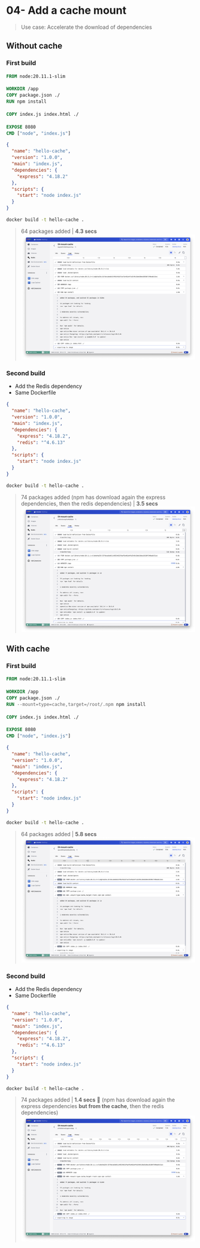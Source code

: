 # 04- Add a cache mount

> Use case: Accelerate the download of dependencies

## Without cache

### First build

```Dockerfile
FROM node:20.11.1-slim

WORKDIR /app
COPY package.json ./
RUN npm install

COPY index.js index.html ./

EXPOSE 8080
CMD ["node", "index.js"]
```

```json
{
  "name": "hello-cache",
  "version": "1.0.0",
  "main": "index.js",
  "dependencies": {
    "express": "4.18.2"
  },
  "scripts": {
    "start": "node index.js"
  }
}
```


```bash
docker build -t hello-cache .
```

> 64 packages added | **4.3 secs**
![build-01.png](./imgs/build-01.png)

### Second build

- Add the Redis dependency
- Same Dockerfile

```json
{
  "name": "hello-cache",
  "version": "1.0.0",
  "main": "index.js",
  "dependencies": {
    "express": "4.18.2",
    "redis": "^4.6.13"
  },
  "scripts": {
    "start": "node index.js"
  }
}
```

```bash
docker build -t hello-cache .
```

> 74 packages added (npm has download again the express dependencies, then the redis dependencies) | **3.5 secs**
![build-02.png](./imgs/build-02.png)


## With cache

### First build

```Dockerfile
FROM node:20.11.1-slim

WORKDIR /app
COPY package.json ./
RUN --mount=type=cache,target=/root/.npm npm install

COPY index.js index.html ./

EXPOSE 8080
CMD ["node", "index.js"]
```

```json
{
  "name": "hello-cache",
  "version": "1.0.0",
  "main": "index.js",
  "dependencies": {
    "express": "4.18.2"
  },
  "scripts": {
    "start": "node index.js"
  }
}
```


```bash
docker build -t hello-cache .
```

> 64 packages added | **5.8 secs**
![build-03.png](./imgs/build-03.png)


### Second build

- Add the Redis dependency
- Same Dockerfile

```json
{
  "name": "hello-cache",
  "version": "1.0.0",
  "main": "index.js",
  "dependencies": {
    "express": "4.18.2",
    "redis": "^4.6.13"
  },
  "scripts": {
    "start": "node index.js"
  }
}
```

```bash
docker build -t hello-cache .
```

> 74 packages added | **1.4 secs** 🎉 (npm has download again the express dependencies **but from the cache**, then the redis dependencies)
![build-04.png](./imgs/build-04.png)
